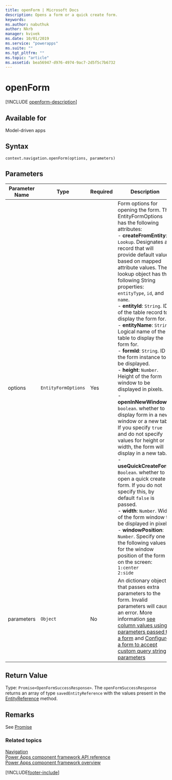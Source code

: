 ```yaml
---
title: openForm | Microsoft Docs
description: Opens a form or a quick create form.
keywords:
ms.author: nabuthuk
author: Nkrb
manager: kvivek
ms.date: 10/01/2019
ms.service: "powerapps"
ms.suite: ""
ms.tgt_pltfrm: ""
ms.topic: "article"
ms.assetid: bea56947-d976-4974-9ac7-2d5f5c7b6732
---
```


# openForm

[!INCLUDE [openform-description](includes/openform-description.md)]

## Available for 

Model-driven apps

## Syntax

`context.navigation.openForm(options, parameters)`

## Parameters

| Parameter Name|Type|Required|Description|
| ------------- |----|--------|-----------|
|options|`EntityFormOptions`|Yes| Form options for opening the form. The EntityFormOptions has the following attributes:<br/>- **createFromEntity**: `Lookup`. Designates a record that will provide default values based on mapped attribute values. The lookup object has the following String properties: `entityType`, `id`, and `name`. <br/>- **entityId**: `String`. ID of the table record to display the form for.<br/>- **entityName**: `String`. Logical name of the table to display the form for.<br/>- **formId**: `String`. ID of the form instance to be displayed.<br/>- **height**: `Number`. Height of the form window to be displayed in pixels.<br/>- **openInNewWindow**: `boolean`. whether to display form in a new window or a new tab. If you specify `true` and do not specify values for height or width, the form will display in a new tab. <br/>- **useQuickCreateForm**: `Boolean`. whether to open a quick create form. If you do not specify this, by default `false` is passed.<br/>- **width**: `Number`. Width of the form window to be displayed in pixels.<br/>- **windowPosition**: `Number`. Specify one of the following values for the window position of the form on the screen: `1:center` <br/> `2:side`|
|parameters|`Object`|No|An dictionary object that passes extra parameters to the form. Invalid parameters will cause an error. More information [see column values using parameters passed to a form](../../../model-driven-apps/set-field-values-using-parameters-passed-form.md) and [Configure a form to accept custom query string parameters](../../sample-controls/navigation-api-control.md)|

## Return Value

Type: `Promise<OpenFormSuccessResponse>`. The `openFormSuccessResponse` returns an array of type `savedEntityReference` with the values present in the [EntityReference](../entityreference.md) method.

## Remarks

See [Promise](https://developer.mozilla.org/docs/Web/JavaScript/reference/Global_Objects/Promise)

### Related topics

[Navigation](../navigation.md)<br/>
[Power Apps component framework API reference](../../reference/index.md)<br/>
[Power Apps component framework overview](../../overview.md)


[!INCLUDE[footer-include](../../../../includes/footer-banner.md)]